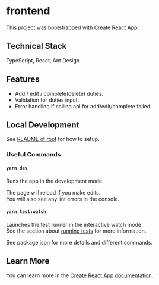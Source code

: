 # frontend

This project was bootstrapped with [Create React App](https://github.com/facebook/create-react-app).

## Technical Stack

TypeScript, React, Ant Design

## Features

- Add / edit / complete(delete) duties.
- Validation for duties input.
- Error handling if calling api for add/edit/complete failed.

## Local Development

See [README of root](../README.md#local-development) for how to setup.

### Useful Commands

#### `yarn dev`

Runs the app in the development mode.

The page will reload if you make edits.\
You will also see any lint errors in the console.

#### `yarn test:watch`

Launches the test runner in the interactive watch mode.\
See the section about [running tests](https://facebook.github.io/create-react-app/docs/running-tests) for more information.

See package.json for more details and different commands.

## Learn More

You can learn more in the [Create React App documentation](https://facebook.github.io/create-react-app/docs/getting-started).
